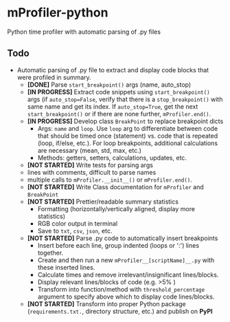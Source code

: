 # mProfiler-python

Python time profiler with automatic parsing of .py files

## Todo

- Automatic parsing of .py file to extract and display code blocks that were profiled in summary.
  - **[DONE]** Parse `start_breakpoint()` args (name, auto_stop)
  - **[IN PROGRESS]** Extract code snippets using `start_breakpoint()` args (if `auto_stop=False`, verify that there is a `stop_breakpoint()` with same name and get its index. If `auto_stop=True`, get the next `start_breakpoint()` or if there are none further, `mProfiler.end()`.
  - **[IN PROGRESS]** Develop class `BreakPoint` to replace breakpoint dicts
    - Args: `name` and `loop`. Use `loop` arg to differentiate between code that should be timed once (statement) vs. code that is repeated (loop, if/else, etc.). For loop breakpoints, additional calculations are necessary (mean, std, max, etc.)
    - Methods: getters, setters, calculations, updates, etc.
  - **[NOT STARTED]** Write tests for parsing args
  - lines with comments, difficult to parse names
  - multiple calls to `mProfiler.__init__()` or `mProfiler.end()`.
  - **[NOT STARTED]** Write Class documentation for `mProfiler` and `BreakPoint`
  - **[NOT STARTED]** Prettier/readable summary statistics
    - Formatting (horizontally/vertically aligned, display more statistics)
    - RGB color output in terminal
    - Save to `txt`, `csv`, `json`, etc.
  - **[NOT STARTED]** Parse .py code to automatically insert breakpoints
    - Insert before each line, group indented (loops or ':') lines together.
    - Create and then run a new `mProfiler__[scriptName]__.py` with these inserted lines.
    - Calculate times and remove irrelevant/insignificant lines/blocks.
    - Display relevant lines/blocks of code (e.g. >5% )
    - Transform into function/method with `threshold_percentage` argument to specify above which to display code lines/blocks.
  - **[NOT STARTED]** Transform into proper Python package (`requirements.txt.`, directory structure, etc.) and publish on **PyPI**
